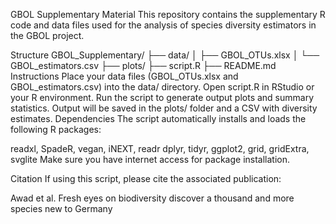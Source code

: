 GBOL Supplementary Material
This repository contains the supplementary R code and data files used for the analysis of species diversity estimators in the GBOL project.

Structure
GBOL_Supplementary/
├── data/
│   ├── GBOL_OTUs.xlsx
│   └── GBOL_estimators.csv
├── plots/
├── script.R
├── README.md
Instructions
Place your data files (GBOL_OTUs.xlsx and GBOL_estimators.csv) into the data/ directory.
Open script.R in RStudio or your R environment.
Run the script to generate output plots and summary statistics.
Output will be saved in the plots/ folder and a CSV with diversity estimates.
Dependencies
The script automatically installs and loads the following R packages:

readxl, SpadeR, vegan, iNEXT, readr
dplyr, tidyr, ggplot2, grid, gridExtra, svglite
Make sure you have internet access for package installation.

Citation
If using this script, please cite the associated publication:

Awad et al. Fresh eyes on biodiversity discover a thousand and more species new to Germany
